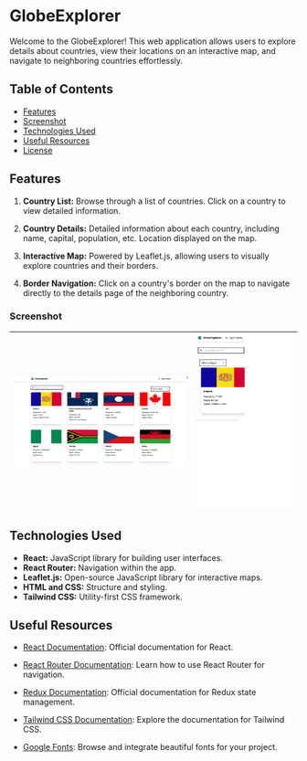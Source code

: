 # GlobeExplorer

Welcome to the GlobeExplorer! This web application allows users to explore details about countries, view their locations on an interactive map, and navigate to neighboring countries effortlessly.

## Table of Contents

- [Features](#features)
- [Screenshot](#Screenshot)
- [Technologies Used](#technologies-used)
- [Useful Resources](#useful-resources)
- [License](#license)

## Features

1. **Country List:** Browse through a list of countries. Click on a country to view detailed information.

2. **Country Details:** Detailed information about each country, including name, capital, population, etc. Location displayed on the map.

3. **Interactive Map:** Powered by Leaflet.js, allowing users to visually explore countries and their borders.

4. **Border Navigation:** Click on a country's border on the map to navigate directly to the details page of the neighboring country.

### Screenshot

| ![globeExplorer](src/assets/images/desktop-screenshot.png) | ![globeExplorer](src/assets/images/mobile-screenshot.png) |
| ---------------------------------------------------------- | --------------------------------------------------------- |

## Technologies Used

- **React:** JavaScript library for building user interfaces.
- **React Router:** Navigation within the app.
- **Leaflet.js:** Open-source JavaScript library for interactive maps.
- **HTML and CSS:** Structure and styling.
- **Tailwind CSS:** Utility-first CSS framework.

## Useful Resources

- [React Documentation](https://react.dev/): Official documentation for React.

- [React Router Documentation](https://reactrouter.com/en/6.20.1): Learn how to use React Router for navigation.

- [Redux Documentation](https://redux.js.org/introduction/getting-started): Official documentation for Redux state management.

- [Tailwind CSS Documentation](https://tailwindcss.com/docs): Explore the documentation for Tailwind CSS.

- [Google Fonts](https://fonts.google.com/): Browse and integrate beautiful fonts for your project.
